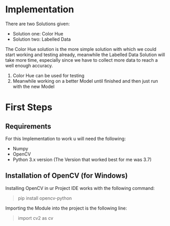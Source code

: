 # Implementation

There are two Solutions given:
- Solution one: Color Hue
- Solution two: Labelled Data

The Color Hue solution is the more simple solution with which we could start working and testing already, meanwhile the Labelled Data Solution will take more time, especially since we have to collect more data to reach a well enough accuracy.

1. Color Hue can be used for testing 
2. Meanwhile working on a better Model until finished and then just run with the new Model


# First Steps

## Requirements

For this Implementation to work u will need the following: 
- Numpy
- OpenCV 
- Python 3.x version
(The Version that worked best for me was 3.7)

## Installation of OpenCV (for Windows)

Installing OpenCV in ur Project IDE works with the following command: 
> pip install opencv-python

Importing the Module into the project is the following line:
> import cv2 as cv
